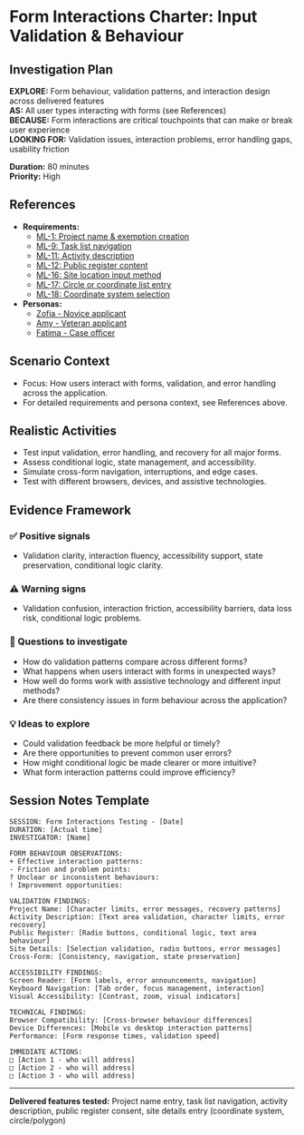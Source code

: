 # Form Interactions Charter: Input Validation & Behaviour

## Investigation Plan

**EXPLORE:** Form behaviour, validation patterns, and interaction design across delivered features  
**AS:** All user types interacting with forms (see References)  
**BECAUSE:** Form interactions are critical touchpoints that can make or break user experience  
**LOOKING FOR:** Validation issues, interaction problems, error handling gaps, usability friction

**Duration:** 80 minutes  
**Priority:** High

## References

- **Requirements:**
  - [ML-1: Project name & exemption creation](../user-stories/ML-1.provide.project.name.and.create.exemption.md)
  - [ML-9: Task list navigation](../user-stories/ML-9.view.the.task.list.md)
  - [ML-11: Activity description](../user-stories/ML-11.provide.activity.description.md)
  - [ML-12: Public register content](../user-stories/ML-12.provide.or.withhold.public.register.content.md)
  - [ML-16: Site location input method](../user-stories/ML-16.choose.file.upload.or.manual.coordinate.entry.md)
  - [ML-17: Circle or coordinate list entry](../user-stories/ML-17.choose.circle.or.coordinate.list.entry.md)
  - [ML-18: Coordinate system selection](../user-stories/ML-18.choose.coordinate.system.md)
- **Personas:**
  - [Zofia - Novice applicant](../personas/zofia-novice-applicant.md)
  - [Amy - Veteran applicant](../personas/amy-veteran-applicant.md)
  - [Fatima - Case officer](../personas/fatima-case-officer.md)

## Scenario Context

- Focus: How users interact with forms, validation, and error handling across the application.
- For detailed requirements and persona context, see References above.

## Realistic Activities

- Test input validation, error handling, and recovery for all major forms.
- Assess conditional logic, state management, and accessibility.
- Simulate cross-form navigation, interruptions, and edge cases.
- Test with different browsers, devices, and assistive technologies.

## Evidence Framework

### ✅ Positive signals

- Validation clarity, interaction fluency, accessibility support, state preservation, conditional logic clarity.

### ⚠️ Warning signs

- Validation confusion, interaction friction, accessibility barriers, data loss risk, conditional logic problems.

### 🤔 Questions to investigate

- How do validation patterns compare across different forms?
- What happens when users interact with forms in unexpected ways?
- How well do forms work with assistive technology and different input methods?
- Are there consistency issues in form behaviour across the application?

### 💡 Ideas to explore

- Could validation feedback be more helpful or timely?
- Are there opportunities to prevent common user errors?
- How might conditional logic be made clearer or more intuitive?
- What form interaction patterns could improve efficiency?

## Session Notes Template

```
SESSION: Form Interactions Testing - [Date]
DURATION: [Actual time]
INVESTIGATOR: [Name]

FORM BEHAVIOUR OBSERVATIONS:
+ Effective interaction patterns:
- Friction and problem points:
? Unclear or inconsistent behaviours:
! Improvement opportunities:

VALIDATION FINDINGS:
Project Name: [Character limits, error messages, recovery patterns]
Activity Description: [Text area validation, character limits, error recovery]
Public Register: [Radio buttons, conditional logic, text area behaviour]
Site Details: [Selection validation, radio buttons, error messages]
Cross-Form: [Consistency, navigation, state preservation]

ACCESSIBILITY FINDINGS:
Screen Reader: [Form labels, error announcements, navigation]
Keyboard Navigation: [Tab order, focus management, interaction]
Visual Accessibility: [Contrast, zoom, visual indicators]

TECHNICAL FINDINGS:
Browser Compatibility: [Cross-browser behaviour differences]
Device Differences: [Mobile vs desktop interaction patterns]
Performance: [Form response times, validation speed]

IMMEDIATE ACTIONS:
□ [Action 1 - who will address]
□ [Action 2 - who will address]
□ [Action 3 - who will address]
```

---

**Delivered features tested:** Project name entry, task list navigation, activity description, public register consent, site details entry (coordinate system, circle/polygon)
